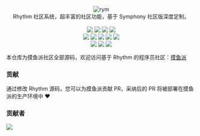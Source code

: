 <p align = "center">
<img alt="rym" src="https://tmx.fishpi.cn/image/rym.png">
<br>
Rhythm 社区系统，超丰富的社区功能，基于 Symphony 社区版深度定制。
<br><br>
<img src="https://img.shields.io/github/languages/code-size/csfwff/rhythm.svg?style=flat-square">
<img src="http://img.shields.io/badge/license-AGPLv3-orange.svg?style=flat-square">
<img src="https://img.shields.io/github/last-commit/csfwff/rhythm.svg?style=flat-square">
<img src="https://img.shields.io/github/issues-pr-closed/csfwff/rhythm.svg?style=flat-square">
<br>
<img src="https://img.shields.io/github/repo-size/csfwff/rhythm?style=flat-square">
<img src="https://img.shields.io/github/languages/count/csfwff/rhythm?style=flat-square">
<img src="https://img.shields.io/github/languages/top/csfwff/rhythm?style=flat-square">
<img src="https://img.shields.io/github/issues/csfwff/rhythm?style=flat-square">
<img src="https://img.shields.io/github/issues-closed-raw/csfwff/rhythm?style=flat-square">
<br>
<img src="https://img.shields.io/github/forks/csfwff/rhythm?style=flat-square">
<img src="https://img.shields.io/github/stars/csfwff/rhythm?style=flat-square">
<img src="https://img.shields.io/github/watchers/csfwff/rhythm?style=flat-square">
</p>

本仓库为摸鱼派社区全部源码，欢迎访问基于 Rhythm 的程序员社区：[摸鱼派](https://fishpi.cn)

### 贡献

通过修改 Rhythm 源码，您可以为摸鱼派贡献 PR，采纳后的 PR 将被部署在摸鱼派的生产环境中 ❤️

### 贡献者

<a href="https://github.com/csfwff/rhythm/graphs/contributors">
  <img src="https://contrib.rocks/image?repo=csfwff/rhythm" />
</a>
